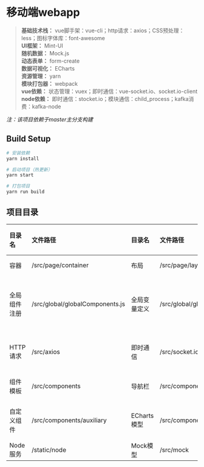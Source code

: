 # 移动端webapp

> **基础技术栈：** vue脚手架：vue-cli；http请求：axios；CSS预处理：less；图标字体库：font-awesome  
> **UI框架：** Mint-UI  
> **随机数据：** Mock.js  
> **动态表单：** form-create  
> **数据可视化：** ECharts  
> **资源管理：** yarn  
> **模块打包器：** webpack  
> **vue依赖：** 状态管理：vuex；即时通信：vue-socket.io、socket.io-client  
> **node依赖：** 即时通信：stocket.io；模块通信：child_process；kafka消费：kafka-node  

*注：该项目依赖于master主分支构建*

## Build Setup

``` bash
# 安装依赖
yarn install

# 启动项目（热更新）
yarn start

# 打包项目
yarn run build
```

## 项目目录

| 目录名 | 文件路径 | 目录名 | 文件路径 | 目录名 | 文件路径 |
| :------ | :------ | :------ | :------ | :------ | :------ |
| 容器 | /src/page/container | 布局 | /src/page/layout | 模型 | /src/page/model |
| 全局组件注册 | /src/global/globalComponents.js | 全局变量定义 | /src/global/globalData.js | 全局样式设置 | /src/global/globalStyle.less |
| HTTP请求 | /src/axios | 即时通信 | /src/socket.io | 状态管理 | /src/store |
| 组件模板 | /src/components | 导航栏 | /src/components/header | 侧边栏 | /src/components/asider |
| 自定义组件 | /src/components/auxiliary | ECharts模型 | /src/components/echarts | 路由配置 | /src/router |
| Node服务 | /static/node | Mock模型 | /src/mock | ··· | ··· | 
